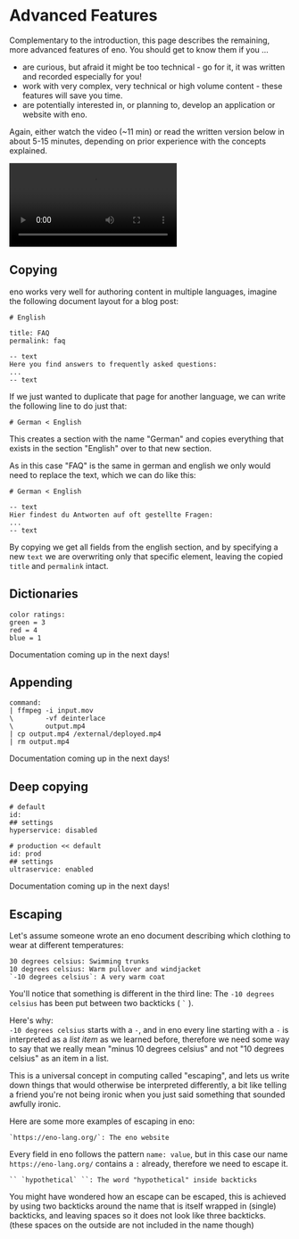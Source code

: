 # Advanced Features

Complementary to the introduction, this page describes the remaining, more advanced features of eno. You should get to know them if you ...

- are curious, but afraid it might be too technical - go for it, it was written and recorded especially for you!
- work with very complex, very technical or high volume content - these features will save you time.
- are potentially interested in, or planning to, develop an application or website with eno.

Again, either watch the video (~11 min) or read the written version below in about 5-15 minutes, depending on prior
experience with the concepts explained.

<video controls src="advanced.mp4"></video>

## Copying

eno works very well for authoring content in multiple languages, imagine the following document layout for a blog post:

```eno
# English

title: FAQ
permalink: faq

-- text
Here you find answers to frequently asked questions:
...
-- text
```

If we just wanted to duplicate that page for another language, we can write the following line to do just that:

```eno
# German < English
```

This creates a section with the name "German" and copies everything that exists in the section "English" over to that new section.

As in this case "FAQ" is the same in german and english we only would need to replace the text, which we can do like this:

```eno
# German < English

-- text
Hier findest du Antworten auf oft gestellte Fragen:
...
-- text
```

By copying we get all fields from the english section, and by specifying a new `text` we are overwriting only that specific element, leaving the copied `title` and `permalink` intact.

## Dictionaries

```eno
color ratings:
green = 3
red = 4
blue = 1
```

Documentation coming up in the next days!

## Appending

```eno
command:
| ffmpeg -i input.mov
\        -vf deinterlace
\        output.mp4
| cp output.mp4 /external/deployed.mp4
| rm output.mp4
```

Documentation coming up in the next days!

## Deep copying

```eno
# default
id:
## settings
hyperservice: disabled

# production << default
id: prod
## settings
ultraservice: enabled
```

Documentation coming up in the next days!

## Escaping

Let's assume someone wrote an eno document describing which clothing to wear at different temperatures:

```eno
30 degrees celsius: Swimming trunks
10 degrees celsius: Warm pullover and windjacket
`-10 degrees celsius`: A very warm coat
```

You'll notice that something is different in the third line: The `-10 degrees celsius` has been put between two backticks ( `` ` `` ).

Here's why:  
`-10 degrees celsius` starts with a `-`, and in eno every line starting with a `-` is interpreted as a *list item* as we learned before, therefore we need some way to say that we really mean "minus 10 degrees celsius" and not "10 degrees celsius" as an item in a list.

This is a universal concept in computing called "escaping", and lets us write down things that would otherwise be interpreted differently, a bit like telling a friend you're not being ironic when you just said something that sounded awfully ironic.

Here are some more examples of escaping in eno:

```eno
`https://eno-lang.org/`: The eno website
```
Every field in eno follows the pattern `name: value`, but in this case our name `https://eno-lang.org/` contains a `:` already, therefore we need to escape it.

```eno
`` `hypothetical` ``: The word "hypothetical" inside backticks
```
You might have wondered how an escape can be escaped, this is achieved by using two backticks around the name that is itself wrapped in (single) backticks, and leaving spaces so it does not look like three backticks. (these spaces on the outside are not included in the name though)
